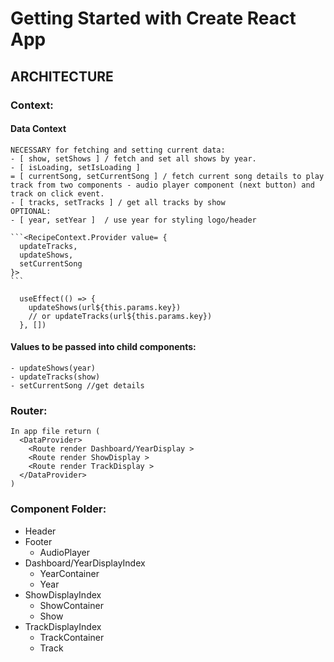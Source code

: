 # Getting Started with Create React App

## ARCHITECTURE

### Context: 
  #### Data Context
    NECESSARY for fetching and setting current data:
    - [ show, setShows ] / fetch and set all shows by year.
    - [ isLoading, setIsLoading ] 
    = [ currentSong, setCurrentSong ] / fetch current song details to play track from two components - audio player component (next button) and track on click event.
    - [ tracks, setTracks ] / get all tracks by show
    OPTIONAL:
    - [ year, setYear ]  / use year for styling logo/header

    ```<RecipeContext.Provider value= {
      updateTracks,
      updateShows,
      setCurrentSong
    }>
    ```

  ```Note: use effect will be used on most individual components with router: 
    useEffect(() => {
      updateShows(url${this.params.key})
      // or updateTracks(url${this.params.key})
    }, [])
  ```

  #### Values to be passed into child components:
    - updateShows(year)
    - updateTracks(show)
    - setCurrentSong //get details 

### Router:
```
In app file return (
  <DataProvider>
    <Route render Dashboard/YearDisplay >
    <Route render ShowDisplay >
    <Route render TrackDisplay >
  </DataProvider>
)
```

### Component Folder:
  - Header
  - Footer
    - AudioPlayer
  - Dashboard/YearDisplayIndex
    - YearContainer
    - Year
  - ShowDisplayIndex
    - ShowContainer
    - Show
  - TrackDisplayIndex
    - TrackContainer
    - Track

  
